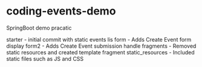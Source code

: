 # coding-events-demo
SpringBoot demo pracatic

starter - initial commit with static events lis
form - Adds Create Event form display
form2 - Adds Create Event submission handle
fragments - Removed static resources and created template fragment
static_resources - Included static files such as JS and CSS 

